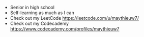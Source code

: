 - Senior in high school
- Self-learning as much as I can
- Check out my LeetCode https://leetcode.com/u/maythieuw7/
- Check out my Codecademy https://www.codecademy.com/profiles/maythieuw7
